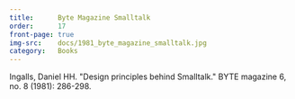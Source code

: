 ```yaml
---
title:      Byte Magazine Smalltalk
order:      17
front-page: true
img-src:    docs/1981_byte_magazine_smalltalk.jpg
category:   Books
---
```

Ingalls, Daniel HH. "Design principles behind Smalltalk." BYTE magazine 6, no. 8 (1981): 286-298.
